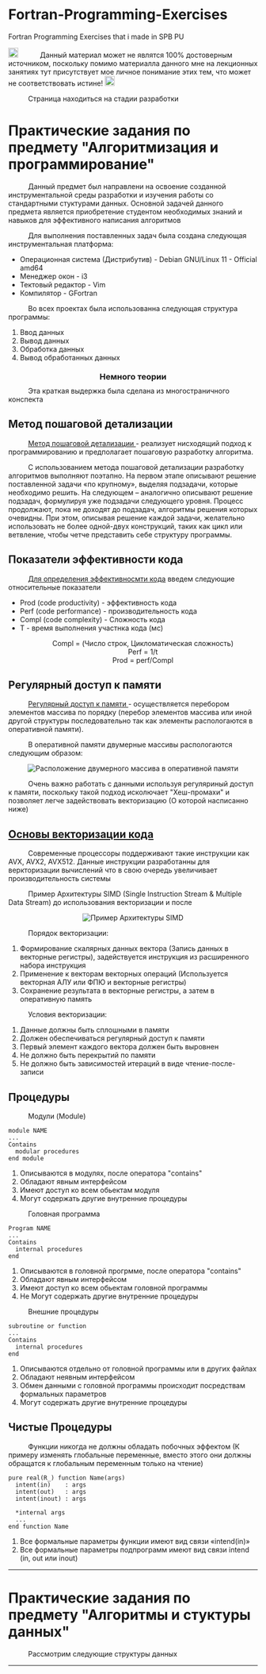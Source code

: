 # Fortran-Programming-Exercises
Fortran Programming Exercises that i made in SPB PU
<!DOCTYPE html>
<html>
 <head>
  <meta charset="utf-8">
  <link href=”style.css” rel=”stylesheet”>
  <title></title>
  <style>
  hr {
    border: none; /* Убираем границу */
    background-color: gray; /* Цвет линии */
    height: 2px; /* Толщина линии */
    }
  p1 {
    margin-left: 40px;
  }
  h3{
    text-align: center;
    margin-top: 20px;
    margin-bottom: 10px;
  }

  </style>
 </head>
 <body>
  <img src="https://raw.githubusercontent.com/VAsiaa/Fortran-Programming-Exercises/main/Pics/warning.png" width=20 alt="WARNIONG!"> <p1>Данный материал может не являтся 100% достоверным источником, поскольку помимо материалла данного мне на лекционных занятиях тут присутствует мое личное понимание этих тем, что может не соответствовать истине!</p1> <img src="https://raw.githubusercontent.com/VAsiaa/Fortran-Programming-Exercises/main/Pics/warning.png" width=20 alt="WARNIONG!">

  <p1>Страница находиться на стадии разработки<p1>

  <h1>Практические задания по предмету "Алгоритмизация и программирование"</h1>
  <p1>Данный предмет был направлени  на освоение созданной инструментальной среды разработки и изучения работы со стандартными стуктурами данных. Основной задачей данного предмета является приобретение студентом необходимых знаний и навыков для эффективного написания алгоритмов</p1>

  <p1>Для выполнения поставленных задач была создана следующая инструментальная платформа:</p1>
  <ul>
      <li>Операционная система (Дистрибутив) - Debian GNU/Linux 11 - Official amd64 </li>
      <li>Менеджер окон - i3</li>
      <li>Тектовый редактор - Vim</li>
      <li>Компилятор - GFortran</li>
   </ul>
     <p1>Во всех проектах была использованна следующая структура программы:</p1>

  <ol>
    <li>Ввод данных</li>
    <li>Вывод данных</li>
    <li>Обработка данных</li>
    <li>Вывод обработанных данных</li>
  </ol>
  <h3>Немного теории</h3>
  <p1>Эта краткая выдержка была сделана из многостраничного конспекта</p1>


  <h2>Метод пошаговой детализации</h2>
  <p1><u>Метод пошаговой детализации </u> - реализует нисходящий подход к программированию и предполагает пошаговую разработку алгоритма.</p1>

  <p1>С использованием метода пошаговой детализации разработку алгоритмов выполняют поэтапно. На первом этапе описывают решение поставленной задачи «по крупному», выделяя подзадачи, которые необходимо решить. На следующем – аналогично описывают решение подзадач, формулируя уже подзадачи следующего уровня. Процесс продолжают, пока не доходят до подзадач, алгоритмы решения которых очевидны. При этом, описывая решение каждой задачи, желательно использовать не более одной-двух конструкций, таких как цикл или ветвление, чтобы четче представить себе структуру программы.</p1>

  <h2>Показатели эффективности кода</h2>

  <p1><u>Для определения эффективносмти кода</u> введем следующие относительные показатели</p1>

  <ul>
      <li>Prod (code productivity) - эффективность кода</li>
      <li>Perf (code performance) - производительность кода</li>
      <li>Compl (code complexity) - Сложность кода</li>
      <li>T - время выполнения участнка кода (мс)</li>
  </ul>

  <center><p1>Compl = (Число строк, Цикломатическая сложность)</p1></center>

  <center><p1>Perf = 1/t </p1></center>

  <center><p1>Prod = perf/Compl </p1></center>

  <h2>Регулярный доступ к памяти </h2>
  <p1><u>Регулярный доступ к памяти  </u> - осуществляется перебором элементов массива по порядку (перебор элементов массива или иной другой структуры последовательно так как элементы распологаются в оперативной памяти).</p1>

  <p1>В оперативной памяти двумерные массивы распологаются следующим образом: </p1>
  <center><img src="https://raw.githubusercontent.com/VAsiaa/Fortran-Programming-Exercises/main/Pics/pic2.png" alt="Расположение двумерного массива в оперативной памяти"></center>

  <p1>Очень важно работать с данными используя регуляриный доступ к памяти, поскольку такой подход исколючает "Хеш-промахи" и позволяет легче задействовать векторизацию (О которой насписанно ниже)</p1>

  <h2><u>Основы векторизации кода </u> </h2>

  <p1>Современные процессоры поддерживают такие инструкции как AVX, AVX2, AVX512. Данные инструкции разработанны для веркторизации вычислений что в свою очередь увеличивает производительность системы</p1>

  <p1>Пример Архитектуры SIMD (Single Instruction Stream & Multiple Data Stream) до использования векторизации и после</p1>
 <center><img src="https://raw.githubusercontent.com/VAsiaa/Fortran-Programming-Exercises/main/Pics/pic3.png" alt="Пример Архитектуры SIMD"></center>

  <p1>Порядок векторизации:</p1>
  <ol>
    <li>Формирование скалярных данных вектора (Запись данных в векторные регистры), задействуется инструкция из расширенного набора инструкция</li>
    <li>Применение к векторам векторных операций (Используется векторная АЛУ или ФПЮ и векторные регистры)</li>
    <li>Сохранение результата в векторные регистры, а затем в оперативную память</li>
  </ol>

  <p1>Условия векторизации:</p1>
  <ol>
    <li>Данные должны быть сплошными в памяти</li>
    <li>Должен обеспечиваться регулярный доступ к памяти</li>
    <li>Первый элемент каждого вектора должен быть выровнен</li>
    <li>Не должно быть перекрытий по памяти</li>
    <li>Не должно быть зависимостей итераций в виде чтение-после-записи </li>
  </ol>

  <h2>Процедуры</h2>

  <p1>Модули (Module)</p1>
  
    module NAME
    ...
    Contains
      modular procedures
    end module

  <ol>
    <li>Описываются в модулях, после оператора "contains"</li>
    <li>Обладают явным интерфейсом</li>
    <li>Имеют доступ ко всем обьектам модуля</li>
    <li>Могут содержать другие внутренние процедуры</li>
  </ol>

  <p1>Головная программа</p1>

    Program NAME
    ...
    Contains
      internal procedures
    end 

  <ol>
    <li>Описываются в головной прогрмме, после оператора "contains"</li>
    <li>Обладают явным интерфейсом</li>
    <li>Имеют доступ ко всем обьектам головной программы</li>
    <li>Не Могут содержать другие внутренние процедуры</li>
  </ol>

  <p1>Внешние процедуры</p1>

    subroutine or function
    ...
    Contains
      internal procedures
    end 

  <ol>
    <li>Описываются отдельно от головной программы или в других файлах</li>
    <li>Обладают неявным интерфейсом</li>
    <li>Обмен данными с головной программы происходит посредствам формальных параметров</li>
    <li>Могут содержать другие внутренние процедуры</li>
  </ol>

 <h2>Чистые Процедуры</h2>
 <p1>Функции никогда не должны обладать побочных эффектом (К примеру изменять глобальные переменные, вместо этого они должны обращатся к глобальным переменным только на чтение)<p1>

    pure real(R_) function Name(args)
      intent(in)    : args
      intent(out)   : args
      intent(inout) : args

      *internal args
      ...
    end function Name
  <ol>
    <li>Все формальные параметры функции имеют вид связи «intend(in)»</li>
    <li>Все формальные параметры подпрограмм имеют вид связи intend (in, out или inout)</li>
  </ol>



  <hr>
  <h1>Практические задания по предмету "Алгоритмы и стуктуры данных"</h1>
 
  <p1>Рассмотрим следующие структуры данных</p1>


<hr>
 </body>
</html>




